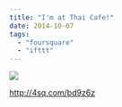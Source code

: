 ```yaml
---
title: "I'm at Thai Cafe!"
date: 2014-10-07
tags: 
  - "foursquare"
  - "ifttt"
---
```


![](images/1s423hN)  
  
http://4sq.com/bd9z6z
